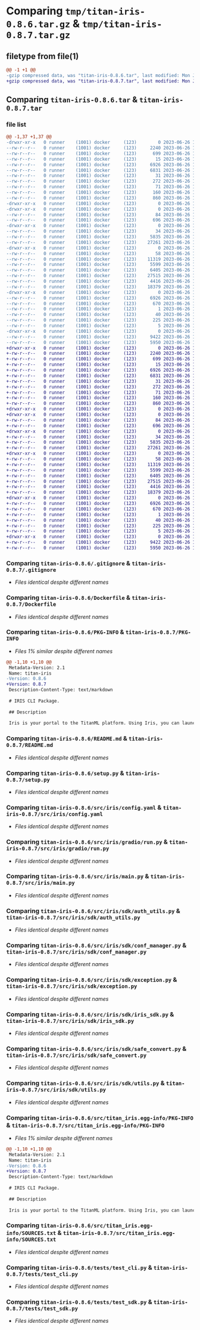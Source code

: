 # Comparing `tmp/titan-iris-0.8.6.tar.gz` & `tmp/titan-iris-0.8.7.tar.gz`

## filetype from file(1)

```diff
@@ -1 +1 @@
-gzip compressed data, was "titan-iris-0.8.6.tar", last modified: Mon Jun 26 14:56:18 2023, max compression
+gzip compressed data, was "titan-iris-0.8.7.tar", last modified: Mon Jun 26 15:26:14 2023, max compression
```

## Comparing `titan-iris-0.8.6.tar` & `titan-iris-0.8.7.tar`

### file list

```diff
@@ -1,37 +1,37 @@
-drwxr-xr-x   0 runner    (1001) docker     (123)        0 2023-06-26 14:56:18.738480 titan-iris-0.8.6/
--rw-r--r--   0 runner    (1001) docker     (123)     2240 2023-06-26 14:56:01.000000 titan-iris-0.8.6/.gitignore
--rw-r--r--   0 runner    (1001) docker     (123)      699 2023-06-26 14:56:01.000000 titan-iris-0.8.6/Dockerfile
--rw-r--r--   0 runner    (1001) docker     (123)       15 2023-06-26 14:56:01.000000 titan-iris-0.8.6/MANIFEST.in
--rw-r--r--   0 runner    (1001) docker     (123)     6926 2023-06-26 14:56:18.738480 titan-iris-0.8.6/PKG-INFO
--rw-r--r--   0 runner    (1001) docker     (123)     6831 2023-06-26 14:56:01.000000 titan-iris-0.8.6/README.md
--rw-r--r--   0 runner    (1001) docker     (123)       31 2023-06-26 14:56:01.000000 titan-iris-0.8.6/pytest.ini
--rw-r--r--   0 runner    (1001) docker     (123)      272 2023-06-26 14:56:01.000000 titan-iris-0.8.6/requirements.txt
--rw-r--r--   0 runner    (1001) docker     (123)       71 2023-06-26 14:56:01.000000 titan-iris-0.8.6/requirements_dev.txt
--rw-r--r--   0 runner    (1001) docker     (123)      160 2023-06-26 14:56:18.738480 titan-iris-0.8.6/setup.cfg
--rw-r--r--   0 runner    (1001) docker     (123)      860 2023-06-26 14:56:01.000000 titan-iris-0.8.6/setup.py
-drwxr-xr-x   0 runner    (1001) docker     (123)        0 2023-06-26 14:56:18.730480 titan-iris-0.8.6/src/
-drwxr-xr-x   0 runner    (1001) docker     (123)        0 2023-06-26 14:56:18.734480 titan-iris-0.8.6/src/iris/
--rw-r--r--   0 runner    (1001) docker     (123)       84 2023-06-26 14:56:01.000000 titan-iris-0.8.6/src/iris/__init__.py
--rw-r--r--   0 runner    (1001) docker     (123)      696 2023-06-26 14:56:01.000000 titan-iris-0.8.6/src/iris/config.yaml
-drwxr-xr-x   0 runner    (1001) docker     (123)        0 2023-06-26 14:56:18.734480 titan-iris-0.8.6/src/iris/gradio/
--rw-r--r--   0 runner    (1001) docker     (123)       34 2023-06-26 14:56:01.000000 titan-iris-0.8.6/src/iris/gradio/__init__.py
--rw-r--r--   0 runner    (1001) docker     (123)     5835 2023-06-26 14:56:01.000000 titan-iris-0.8.6/src/iris/gradio/run.py
--rw-r--r--   0 runner    (1001) docker     (123)    27261 2023-06-26 14:56:01.000000 titan-iris-0.8.6/src/iris/main.py
-drwxr-xr-x   0 runner    (1001) docker     (123)        0 2023-06-26 14:56:18.734480 titan-iris-0.8.6/src/iris/sdk/
--rw-r--r--   0 runner    (1001) docker     (123)       58 2023-06-26 14:56:01.000000 titan-iris-0.8.6/src/iris/sdk/__init__.py
--rw-r--r--   0 runner    (1001) docker     (123)    11319 2023-06-26 14:56:01.000000 titan-iris-0.8.6/src/iris/sdk/auth_utils.py
--rw-r--r--   0 runner    (1001) docker     (123)     5599 2023-06-26 14:56:01.000000 titan-iris-0.8.6/src/iris/sdk/conf_manager.py
--rw-r--r--   0 runner    (1001) docker     (123)     6405 2023-06-26 14:56:01.000000 titan-iris-0.8.6/src/iris/sdk/exception.py
--rw-r--r--   0 runner    (1001) docker     (123)    27515 2023-06-26 14:56:01.000000 titan-iris-0.8.6/src/iris/sdk/iris_sdk.py
--rw-r--r--   0 runner    (1001) docker     (123)     4416 2023-06-26 14:56:01.000000 titan-iris-0.8.6/src/iris/sdk/safe_convert.py
--rw-r--r--   0 runner    (1001) docker     (123)    18379 2023-06-26 14:56:01.000000 titan-iris-0.8.6/src/iris/sdk/utils.py
-drwxr-xr-x   0 runner    (1001) docker     (123)        0 2023-06-26 14:56:18.734480 titan-iris-0.8.6/src/titan_iris.egg-info/
--rw-r--r--   0 runner    (1001) docker     (123)     6926 2023-06-26 14:56:18.000000 titan-iris-0.8.6/src/titan_iris.egg-info/PKG-INFO
--rw-r--r--   0 runner    (1001) docker     (123)      670 2023-06-26 14:56:18.000000 titan-iris-0.8.6/src/titan_iris.egg-info/SOURCES.txt
--rw-r--r--   0 runner    (1001) docker     (123)        1 2023-06-26 14:56:18.000000 titan-iris-0.8.6/src/titan_iris.egg-info/dependency_links.txt
--rw-r--r--   0 runner    (1001) docker     (123)       40 2023-06-26 14:56:18.000000 titan-iris-0.8.6/src/titan_iris.egg-info/entry_points.txt
--rw-r--r--   0 runner    (1001) docker     (123)      225 2023-06-26 14:56:18.000000 titan-iris-0.8.6/src/titan_iris.egg-info/requires.txt
--rw-r--r--   0 runner    (1001) docker     (123)        5 2023-06-26 14:56:18.000000 titan-iris-0.8.6/src/titan_iris.egg-info/top_level.txt
-drwxr-xr-x   0 runner    (1001) docker     (123)        0 2023-06-26 14:56:18.738480 titan-iris-0.8.6/tests/
--rw-r--r--   0 runner    (1001) docker     (123)     9422 2023-06-26 14:56:01.000000 titan-iris-0.8.6/tests/test_cli.py
--rw-r--r--   0 runner    (1001) docker     (123)     5950 2023-06-26 14:56:01.000000 titan-iris-0.8.6/tests/test_sdk.py
+drwxr-xr-x   0 runner    (1001) docker     (123)        0 2023-06-26 15:26:14.229106 titan-iris-0.8.7/
+-rw-r--r--   0 runner    (1001) docker     (123)     2240 2023-06-26 15:25:58.000000 titan-iris-0.8.7/.gitignore
+-rw-r--r--   0 runner    (1001) docker     (123)      699 2023-06-26 15:25:58.000000 titan-iris-0.8.7/Dockerfile
+-rw-r--r--   0 runner    (1001) docker     (123)       15 2023-06-26 15:25:58.000000 titan-iris-0.8.7/MANIFEST.in
+-rw-r--r--   0 runner    (1001) docker     (123)     6926 2023-06-26 15:26:14.229106 titan-iris-0.8.7/PKG-INFO
+-rw-r--r--   0 runner    (1001) docker     (123)     6831 2023-06-26 15:25:58.000000 titan-iris-0.8.7/README.md
+-rw-r--r--   0 runner    (1001) docker     (123)       31 2023-06-26 15:25:58.000000 titan-iris-0.8.7/pytest.ini
+-rw-r--r--   0 runner    (1001) docker     (123)      272 2023-06-26 15:25:58.000000 titan-iris-0.8.7/requirements.txt
+-rw-r--r--   0 runner    (1001) docker     (123)       71 2023-06-26 15:25:58.000000 titan-iris-0.8.7/requirements_dev.txt
+-rw-r--r--   0 runner    (1001) docker     (123)      160 2023-06-26 15:26:14.229106 titan-iris-0.8.7/setup.cfg
+-rw-r--r--   0 runner    (1001) docker     (123)      860 2023-06-26 15:25:58.000000 titan-iris-0.8.7/setup.py
+drwxr-xr-x   0 runner    (1001) docker     (123)        0 2023-06-26 15:26:14.225105 titan-iris-0.8.7/src/
+drwxr-xr-x   0 runner    (1001) docker     (123)        0 2023-06-26 15:26:14.229106 titan-iris-0.8.7/src/iris/
+-rw-r--r--   0 runner    (1001) docker     (123)       84 2023-06-26 15:25:58.000000 titan-iris-0.8.7/src/iris/__init__.py
+-rw-r--r--   0 runner    (1001) docker     (123)      696 2023-06-26 15:25:58.000000 titan-iris-0.8.7/src/iris/config.yaml
+drwxr-xr-x   0 runner    (1001) docker     (123)        0 2023-06-26 15:26:14.229106 titan-iris-0.8.7/src/iris/gradio/
+-rw-r--r--   0 runner    (1001) docker     (123)       34 2023-06-26 15:25:58.000000 titan-iris-0.8.7/src/iris/gradio/__init__.py
+-rw-r--r--   0 runner    (1001) docker     (123)     5835 2023-06-26 15:25:58.000000 titan-iris-0.8.7/src/iris/gradio/run.py
+-rw-r--r--   0 runner    (1001) docker     (123)    27261 2023-06-26 15:25:58.000000 titan-iris-0.8.7/src/iris/main.py
+drwxr-xr-x   0 runner    (1001) docker     (123)        0 2023-06-26 15:26:14.229106 titan-iris-0.8.7/src/iris/sdk/
+-rw-r--r--   0 runner    (1001) docker     (123)       58 2023-06-26 15:25:58.000000 titan-iris-0.8.7/src/iris/sdk/__init__.py
+-rw-r--r--   0 runner    (1001) docker     (123)    11319 2023-06-26 15:25:58.000000 titan-iris-0.8.7/src/iris/sdk/auth_utils.py
+-rw-r--r--   0 runner    (1001) docker     (123)     5599 2023-06-26 15:25:58.000000 titan-iris-0.8.7/src/iris/sdk/conf_manager.py
+-rw-r--r--   0 runner    (1001) docker     (123)     6405 2023-06-26 15:25:58.000000 titan-iris-0.8.7/src/iris/sdk/exception.py
+-rw-r--r--   0 runner    (1001) docker     (123)    27515 2023-06-26 15:25:58.000000 titan-iris-0.8.7/src/iris/sdk/iris_sdk.py
+-rw-r--r--   0 runner    (1001) docker     (123)     4416 2023-06-26 15:25:58.000000 titan-iris-0.8.7/src/iris/sdk/safe_convert.py
+-rw-r--r--   0 runner    (1001) docker     (123)    18379 2023-06-26 15:25:58.000000 titan-iris-0.8.7/src/iris/sdk/utils.py
+drwxr-xr-x   0 runner    (1001) docker     (123)        0 2023-06-26 15:26:14.229106 titan-iris-0.8.7/src/titan_iris.egg-info/
+-rw-r--r--   0 runner    (1001) docker     (123)     6926 2023-06-26 15:26:14.000000 titan-iris-0.8.7/src/titan_iris.egg-info/PKG-INFO
+-rw-r--r--   0 runner    (1001) docker     (123)      670 2023-06-26 15:26:14.000000 titan-iris-0.8.7/src/titan_iris.egg-info/SOURCES.txt
+-rw-r--r--   0 runner    (1001) docker     (123)        1 2023-06-26 15:26:14.000000 titan-iris-0.8.7/src/titan_iris.egg-info/dependency_links.txt
+-rw-r--r--   0 runner    (1001) docker     (123)       40 2023-06-26 15:26:14.000000 titan-iris-0.8.7/src/titan_iris.egg-info/entry_points.txt
+-rw-r--r--   0 runner    (1001) docker     (123)      225 2023-06-26 15:26:14.000000 titan-iris-0.8.7/src/titan_iris.egg-info/requires.txt
+-rw-r--r--   0 runner    (1001) docker     (123)        5 2023-06-26 15:26:14.000000 titan-iris-0.8.7/src/titan_iris.egg-info/top_level.txt
+drwxr-xr-x   0 runner    (1001) docker     (123)        0 2023-06-26 15:26:14.229106 titan-iris-0.8.7/tests/
+-rw-r--r--   0 runner    (1001) docker     (123)     9422 2023-06-26 15:25:58.000000 titan-iris-0.8.7/tests/test_cli.py
+-rw-r--r--   0 runner    (1001) docker     (123)     5950 2023-06-26 15:25:58.000000 titan-iris-0.8.7/tests/test_sdk.py
```

### Comparing `titan-iris-0.8.6/.gitignore` & `titan-iris-0.8.7/.gitignore`

 * *Files identical despite different names*

### Comparing `titan-iris-0.8.6/Dockerfile` & `titan-iris-0.8.7/Dockerfile`

 * *Files identical despite different names*

### Comparing `titan-iris-0.8.6/PKG-INFO` & `titan-iris-0.8.7/PKG-INFO`

 * *Files 1% similar despite different names*

```diff
@@ -1,10 +1,10 @@
 Metadata-Version: 2.1
 Name: titan-iris
-Version: 0.8.6
+Version: 0.8.7
 Description-Content-Type: text/markdown
 
 # IRIS CLI Package.
 
 ## Description
 
 Iris is your portal to the TitanML platform. Using Iris, you can launch jobs to run on TitanML servers, run your own models and datasets through our compression algorithms, and explore and download the optimised models from the Titan Store.
```

### Comparing `titan-iris-0.8.6/README.md` & `titan-iris-0.8.7/README.md`

 * *Files identical despite different names*

### Comparing `titan-iris-0.8.6/setup.py` & `titan-iris-0.8.7/setup.py`

 * *Files identical despite different names*

### Comparing `titan-iris-0.8.6/src/iris/config.yaml` & `titan-iris-0.8.7/src/iris/config.yaml`

 * *Files identical despite different names*

### Comparing `titan-iris-0.8.6/src/iris/gradio/run.py` & `titan-iris-0.8.7/src/iris/gradio/run.py`

 * *Files identical despite different names*

### Comparing `titan-iris-0.8.6/src/iris/main.py` & `titan-iris-0.8.7/src/iris/main.py`

 * *Files identical despite different names*

### Comparing `titan-iris-0.8.6/src/iris/sdk/auth_utils.py` & `titan-iris-0.8.7/src/iris/sdk/auth_utils.py`

 * *Files identical despite different names*

### Comparing `titan-iris-0.8.6/src/iris/sdk/conf_manager.py` & `titan-iris-0.8.7/src/iris/sdk/conf_manager.py`

 * *Files identical despite different names*

### Comparing `titan-iris-0.8.6/src/iris/sdk/exception.py` & `titan-iris-0.8.7/src/iris/sdk/exception.py`

 * *Files identical despite different names*

### Comparing `titan-iris-0.8.6/src/iris/sdk/iris_sdk.py` & `titan-iris-0.8.7/src/iris/sdk/iris_sdk.py`

 * *Files identical despite different names*

### Comparing `titan-iris-0.8.6/src/iris/sdk/safe_convert.py` & `titan-iris-0.8.7/src/iris/sdk/safe_convert.py`

 * *Files identical despite different names*

### Comparing `titan-iris-0.8.6/src/iris/sdk/utils.py` & `titan-iris-0.8.7/src/iris/sdk/utils.py`

 * *Files identical despite different names*

### Comparing `titan-iris-0.8.6/src/titan_iris.egg-info/PKG-INFO` & `titan-iris-0.8.7/src/titan_iris.egg-info/PKG-INFO`

 * *Files 1% similar despite different names*

```diff
@@ -1,10 +1,10 @@
 Metadata-Version: 2.1
 Name: titan-iris
-Version: 0.8.6
+Version: 0.8.7
 Description-Content-Type: text/markdown
 
 # IRIS CLI Package.
 
 ## Description
 
 Iris is your portal to the TitanML platform. Using Iris, you can launch jobs to run on TitanML servers, run your own models and datasets through our compression algorithms, and explore and download the optimised models from the Titan Store.
```

### Comparing `titan-iris-0.8.6/src/titan_iris.egg-info/SOURCES.txt` & `titan-iris-0.8.7/src/titan_iris.egg-info/SOURCES.txt`

 * *Files identical despite different names*

### Comparing `titan-iris-0.8.6/tests/test_cli.py` & `titan-iris-0.8.7/tests/test_cli.py`

 * *Files identical despite different names*

### Comparing `titan-iris-0.8.6/tests/test_sdk.py` & `titan-iris-0.8.7/tests/test_sdk.py`

 * *Files identical despite different names*

